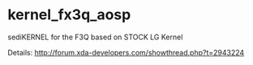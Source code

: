# kernel_fx3q_aosp
sediKERNEL for the F3Q  based on STOCK LG Kernel 

Details:
http://forum.xda-developers.com/showthread.php?t=2943224
